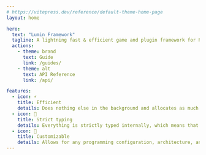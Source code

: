 ```yaml
---
# https://vitepress.dev/reference/default-theme-home-page
layout: home

hero:
  text: "Lumin Framework"
  tagline: A lightning fast & efficient game and plugin framework for Roblox
  actions:
    - theme: brand
      text: Guide
      link: /guides/
    - theme: alt
      text: API Reference
      link: /api/

features:
  - icon: ⚡
    title: Efficient
    details: Does nothing else in the background and allocates as much resources as possible to more important jobs
  - icon: 🦺
    title: Strict typing
    details: Everything is strictly typed internally, which means that it is less error prone and more reliable
  - icon: 🎨
    title: Customizable
    details: Allows for any programming configuration, architecture, and allows for more customizable networking
---
```


